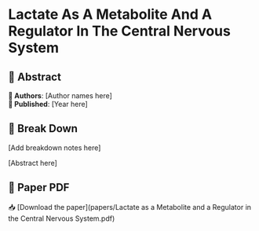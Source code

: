 # Lactate As A Metabolite And A Regulator In The Central Nervous System



## 🧬 Abstract



**👤 Authors**: [Author names here]  
**📅 Published**: [Year here]


## 🧠 Break Down

[Add breakdown notes here]

[Abstract here]



## 📄 Paper PDF

📥 [Download the paper](papers/Lactate as a Metabolite and a Regulator in the Central Nervous System.pdf)